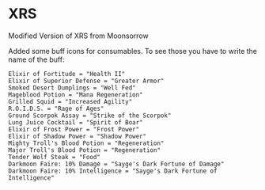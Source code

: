 # XRS
Modified Version of XRS from Moonsorrow

Added some buff icons for consumables. To see those you have to write the name of the buff:
```
Elixir of Fortitude = "Health II"
Elixir of Superior Defense = "Greater Armor"
Smoked Desert Dumplings = "Well Fed"
Mageblood Potion = "Mana Regeneration"
Grilled Squid = "Increased Agility"
R.O.I.D.S. = "Rage of Ages"
Ground Scorpok Assay = "Strike of the Scorpok"
Lung Juice Cocktail = "Spirit of Boar"
Elixir of Frost Power = "Frost Power"
Elixir of Shadow Power = "Shadow Power"
Mighty Troll's Blood Potion = "Regeneration"
Major Troll's Blood Potion = "Regeneration"
Tender Wolf Steak = "Food"
Darkmoon Faire: 10% Damage = "Sayge's Dark Fortune of Damage"
Darkmoon Faire: 10% Intelligence = "Sayge's Dark Fortune of Intelligence"
```
